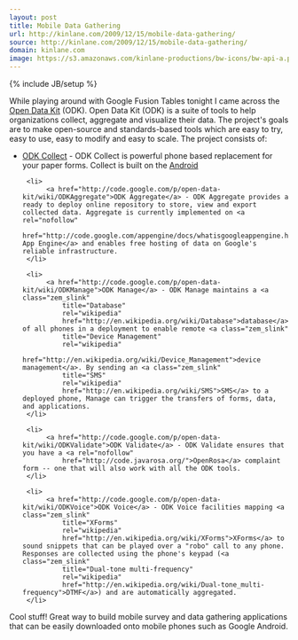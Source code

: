 ```yaml
---
layout: post
title: Mobile Data Gathering
url: http://kinlane.com/2009/12/15/mobile-data-gathering/
source: http://kinlane.com/2009/12/15/mobile-data-gathering/
domain: kinlane.com
image: https://s3.amazonaws.com/kinlane-productions/bw-icons/bw-api-a.png
---
```

{% include JB/setup %}<p>
     While playing around with Google Fusion Tables tonight I came across the <a href="http://code.google.com/p/open-data-kit/">Open Data Kit</a> (ODK). Open Data Kit (ODK) is a suite of tools to help organizations collect, aggregate and visualize their data. The project's goals are to make open-source and standards-based tools which are easy to try, easy to use, easy to modify and easy to scale. The project consists of:
</p>

<ul class="mainlist">
     <li>
          <a href="http://code.google.com/p/open-data-kit/wiki/ODKCollect">ODK Collect</a> - ODK Collect is powerful phone based replacement for your paper forms. Collect is built on the <a rel="nofollow"
              href="http://www.android.com/">Android</a>
     </li>

     <li>
          <a href="http://code.google.com/p/open-data-kit/wiki/ODKAggregate">ODK Aggregate</a> - ODK Aggregate provides a ready to deploy online repository to store, view and export collected data. Aggregate is currently implemented on <a rel="nofollow"
              href="http://code.google.com/appengine/docs/whatisgoogleappengine.html">Google App Engine</a> and enables free hosting of data on Google's reliable infrastructure.
     </li>

     <li>
          <a href="http://code.google.com/p/open-data-kit/wiki/ODKManage">ODK Manage</a> - ODK Manage maintains a <a class="zem_slink"
              title="Database"
              rel="wikipedia"
              href="http://en.wikipedia.org/wiki/Database">database</a> of all phones in a deployment to enable remote <a class="zem_slink"
              title="Device Management"
              rel="wikipedia"
              href="http://en.wikipedia.org/wiki/Device_Management">device management</a>. By sending an <a class="zem_slink"
              title="SMS"
              rel="wikipedia"
              href="http://en.wikipedia.org/wiki/SMS">SMS</a> to a deployed phone, Manage can trigger the transfers of forms, data, and applications.
     </li>

     <li>
          <a href="http://code.google.com/p/open-data-kit/wiki/ODKValidate">ODK Validate</a> - ODK Validate ensures that you have a <a rel="nofollow"
              href="http://code.javarosa.org/">OpenRosa</a> complaint form -- one that will also work with all the ODK tools.
     </li>

     <li>
          <a href="http://code.google.com/p/open-data-kit/wiki/ODKVoice">ODK Voice</a> - ODK Voice facilities mapping <a class="zem_slink"
              title="XForms"
              rel="wikipedia"
              href="http://en.wikipedia.org/wiki/XForms">XForms</a> to sound snippets that can be played over a "robo" call to any phone. Responses are collected using the phone's keypad (<a class="zem_slink"
              title="Dual-tone multi-frequency"
              rel="wikipedia"
              href="http://en.wikipedia.org/wiki/Dual-tone_multi-frequency">DTMF</a>) and are automatically aggregated.
     </li>
</ul>

<p>
     Cool stuff! Great way to build mobile survey and data gathering applications that can be easily downloaded onto mobile phones such as Google Android.
</p>